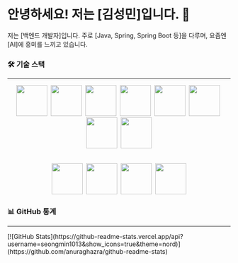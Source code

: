 # 안녕하세요! 저는 [김성민]입니다. 👋

저는 [백엔드 개발자]입니다.
주로 [Java, Spring, Spring Boot 등]을 다루며, 
요즘엔 [AI]에 흥미를 느끼고 있습니다.

### 🛠️ 기술 스택
---

<div align="center">
  <img src="https://img.shields.io/badge/Java-007396?style=for-the-badge&logo=java&logoColor=white" width="70">&nbsp;
  <img src="https://img.shields.io/badge/SpringBoot-6DB33F?style=for-the-badge&logo=springboot&logoColor=white" width="70">&nbsp;
  <img src="https://img.shields.io/badge/JPA-599B59?style=for-the-badge&logo=spring&logoColor=white" width="70">&nbsp;
  <img src="https://img.shields.io/badge/MySQL-4479A1?style=for-the-badge&logo=mysql&logoColor=white" width="70">&nbsp;
  <img src="https://img.shields.io/badge/HTML5-E34F26?style=for-the-badge&logo=html5&logoColor=white" width="70">&nbsp;
  <img src="https://img.shields.io/badge/CSS3-1572B6?style=for-the-badge&logo=css3&logoColor=white" width="70">&nbsp;
  <img src="https://img.shields.io/badge/JavaScript-F7DF1E?style=for-the-badge&logo=javascript&logoColor=black" width="70">&nbsp;
  <img src="https://img.shields.io/badge/Bootstrap-7952B3?style=for-the-badge&logo=bootstrap&logoColor=white" width="70">

  <br> <img src="https://img.shields.io/badge/Git-F05032?style=for-the-badge&logo=git&logoColor=white" width="70">&nbsp;
  <img src="https://img.shields.io/badge/GitHub-181717?style=for-the-badge&logo=github&logoColor=white" width="70">&nbsp;
  <img src="https://img.shields.io/badge/Postman-FF6C37?style=for-the-badge&logo=postman&logoColor=white" width="70">&nbsp;
  <img src="https://img.shields.io/badge/Notion-000000?style=for-the-badge&logo=notion&logoColor=white" width="70">
</div>


### 📊 GitHub 통계
<hr>
[![GitHub Stats](https://github-readme-stats.vercel.app/api?username=seongmin1013&show_icons=true&theme=nord)](https://github.com/anuraghazra/github-readme-stats)
